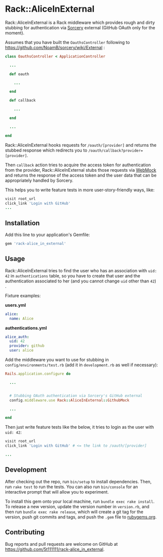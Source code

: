 # Rack::AliceInExternal

Rack::AliceInExternal is a Rack middleware which provides rough and dirty stubbing for authentication via [Sorcery](https://github.com/NoamB/sorcery) external (GitHub OAuth only for the moment).

Assumes that you have built the `OauthsController` following to https://github.com/NoamB/sorcery/wiki/External :

```ruby
class OauthsController < ApplicationController

  ...

  def oauth

    ...

  end

  def callback

    ...

  end

  ...

end
```

Rack::AliceInExternal hooks requests for `/oauth/[provider]` and returns the stubbed response which redirects you to `/oauth/callback?provider=[provider]`.

Then `callback` action tries to acquire the access token for authentication from the provider, Rack::AliceInExternal stubs those requests via [WebMock](https://github.com/bblimke/webmock) and returns the response of the access token and the user data that can be appropriately handled by Sorcery.

This helps you to write feature tests in more user-story-friendly ways, like:

```ruby
visit root_url
click_link 'Login with GitHub'
...
```

## Installation

Add this line to your application's Gemfile:

```ruby
gem 'rack-alice_in_external'
```

## Usage

Rack::AliceInExternal tries to find the user who has an association with `uid: 42` in `authentications` table, so you have to create that user and the authentication associated to her (and you cannot change `uid` other than `42`) .

Fixture examples:

__users.yml__

```yaml
alice:
  name: Alice
```

__authentications.yml__


```yaml
alice_auth:
  uid: 42
  provider: github
  user: alice
```

Add the middleware you want to use for stubbing in `config/environments/test.rb` (add it in `development.rb` as well if necessary):

```ruby
Rails.application.configure do

  ...


  # Stubbing OAuth authentication via Sorcery's GitHub external
  config.middleware.use Rack::AliceInExternal::GithubMock

  ...

end
```

Then just write feature tests like the below, it tries to login as the user with `uid: 42`:

```ruby
visit root_url
click_link 'Login with GitHub' # <= the link to /oauth/[provider]

...

```

## Development

After checking out the repo, run `bin/setup` to install dependencies. Then, run `rake test` to run the tests. You can also run `bin/console` for an interactive prompt that will allow you to experiment.

To install this gem onto your local machine, run `bundle exec rake install`. To release a new version, update the version number in `version.rb`, and then run `bundle exec rake release`, which will create a git tag for the version, push git commits and tags, and push the `.gem` file to [rubygems.org](https://rubygems.org).

## Contributing

Bug reports and pull requests are welcome on GitHub at https://github.com/5t111111/rack-alice_in_external.


